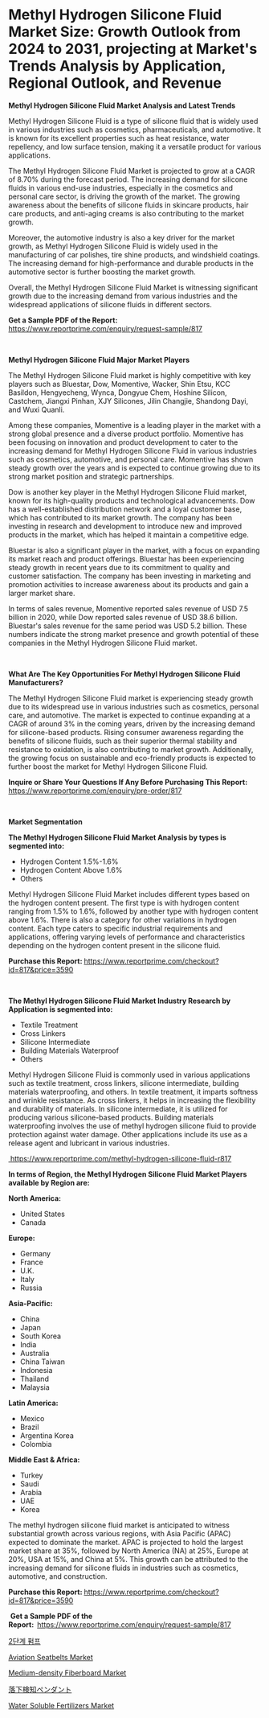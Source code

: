 <p><h1>Methyl Hydrogen Silicone Fluid Market Size: Growth Outlook from 2024 to 2031, projecting at Market's Trends Analysis by Application, Regional Outlook, and Revenue</h1></p><p><strong>Methyl Hydrogen Silicone Fluid Market Analysis and Latest Trends</strong></p>
<p><p>Methyl Hydrogen Silicone Fluid is a type of silicone fluid that is widely used in various industries such as cosmetics, pharmaceuticals, and automotive. It is known for its excellent properties such as heat resistance, water repellency, and low surface tension, making it a versatile product for various applications.</p><p>The Methyl Hydrogen Silicone Fluid Market is projected to grow at a CAGR of 8.70% during the forecast period. The increasing demand for silicone fluids in various end-use industries, especially in the cosmetics and personal care sector, is driving the growth of the market. The growing awareness about the benefits of silicone fluids in skincare products, hair care products, and anti-aging creams is also contributing to the market growth.</p><p>Moreover, the automotive industry is also a key driver for the market growth, as Methyl Hydrogen Silicone Fluid is widely used in the manufacturing of car polishes, tire shine products, and windshield coatings. The increasing demand for high-performance and durable products in the automotive sector is further boosting the market growth.</p><p>Overall, the Methyl Hydrogen Silicone Fluid Market is witnessing significant growth due to the increasing demand from various industries and the widespread applications of silicone fluids in different sectors.</p></p>
<p><strong>Get a Sample PDF of the Report:&nbsp;</strong> <a href="https://www.reportprime.com/enquiry/request-sample/817">https://www.reportprime.com/enquiry/request-sample/817</a></p>
<p>&nbsp;</p>
<p><strong>Methyl Hydrogen Silicone Fluid Major Market Players</strong></p>
<p><p>The Methyl Hydrogen Silicone Fluid market is highly competitive with key players such as Bluestar, Dow, Momentive, Wacker, Shin Etsu, KCC Basildon, Hengyecheng, Wynca, Dongyue Chem, Hoshine Silicon, Castchem, Jiangxi Pinhan, XJY Silicones, Jilin Changjie, Shandong Dayi, and Wuxi Quanli.</p><p>Among these companies, Momentive is a leading player in the market with a strong global presence and a diverse product portfolio. Momentive has been focusing on innovation and product development to cater to the increasing demand for Methyl Hydrogen Silicone Fluid in various industries such as cosmetics, automotive, and personal care. Momentive has shown steady growth over the years and is expected to continue growing due to its strong market position and strategic partnerships.</p><p>Dow is another key player in the Methyl Hydrogen Silicone Fluid market, known for its high-quality products and technological advancements. Dow has a well-established distribution network and a loyal customer base, which has contributed to its market growth. The company has been investing in research and development to introduce new and improved products in the market, which has helped it maintain a competitive edge.</p><p>Bluestar is also a significant player in the market, with a focus on expanding its market reach and product offerings. Bluestar has been experiencing steady growth in recent years due to its commitment to quality and customer satisfaction. The company has been investing in marketing and promotion activities to increase awareness about its products and gain a larger market share.</p><p>In terms of sales revenue, Momentive reported sales revenue of USD 7.5 billion in 2020, while Dow reported sales revenue of USD 38.6 billion. Bluestar's sales revenue for the same period was USD 5.2 billion. These numbers indicate the strong market presence and growth potential of these companies in the Methyl Hydrogen Silicone Fluid market.</p></p>
<p>&nbsp;</p>
<p><strong>What Are The Key Opportunities For Methyl Hydrogen Silicone Fluid Manufacturers?</strong></p>
<p><p>The Methyl Hydrogen Silicone Fluid market is experiencing steady growth due to its widespread use in various industries such as cosmetics, personal care, and automotive. The market is expected to continue expanding at a CAGR of around 3% in the coming years, driven by the increasing demand for silicone-based products. Rising consumer awareness regarding the benefits of silicone fluids, such as their superior thermal stability and resistance to oxidation, is also contributing to market growth. Additionally, the growing focus on sustainable and eco-friendly products is expected to further boost the market for Methyl Hydrogen Silicone Fluid.</p></p>
<p><strong>Inquire or Share Your Questions If Any Before Purchasing This Report:</strong> <a href="https://www.reportprime.com/enquiry/pre-order/817">https://www.reportprime.com/enquiry/pre-order/817</a></p>
<p>&nbsp;</p>
<p><strong>Market Segmentation</strong></p>
<p><strong>The Methyl Hydrogen Silicone Fluid Market Analysis by types is segmented into:</strong></p>
<p><ul><li>Hydrogen Content 1.5%-1.6%</li><li>Hydrogen Content Above 1.6%</li><li>Others</li></ul></p>
<p><p>Methyl Hydrogen Silicone Fluid Market includes different types based on the hydrogen content present. The first type is with hydrogen content ranging from 1.5% to 1.6%, followed by another type with hydrogen content above 1.6%. There is also a category for other variations in hydrogen content. Each type caters to specific industrial requirements and applications, offering varying levels of performance and characteristics depending on the hydrogen content present in the silicone fluid.</p></p>
<p><strong>Purchase this Report:&nbsp;</strong><a href="https://www.reportprime.com/checkout?id=817&price=3590">https://www.reportprime.com/checkout?id=817&price=3590</a></p>
<p>&nbsp;</p>
<p><strong>The Methyl Hydrogen Silicone Fluid Market Industry Research by Application is segmented into:</strong></p>
<p><ul><li>Textile Treatment</li><li>Cross Linkers</li><li>Silicone Intermediate</li><li>Building Materials Waterproof</li><li>Others</li></ul></p>
<p><p>Methyl Hydrogen Silicone Fluid is commonly used in various applications such as textile treatment, cross linkers, silicone intermediate, building materials waterproofing, and others. In textile treatment, it imparts softness and wrinkle resistance. As cross linkers, it helps in increasing the flexibility and durability of materials. In silicone intermediate, it is utilized for producing various silicone-based products. Building materials waterproofing involves the use of methyl hydrogen silicone fluid to provide protection against water damage. Other applications include its use as a release agent and lubricant in various industries.</p></p>
<p><a href="https://www.reportprime.com/methyl-hydrogen-silicone-fluid-r817">&nbsp;https://www.reportprime.com/methyl-hydrogen-silicone-fluid-r817</a></p>
<p><strong>In terms of Region, the Methyl Hydrogen Silicone Fluid Market Players available by Region are:</strong></p>
<p>
    <p> <strong> North America: </strong>
        <ul>
            <li>United States</li>
            <li>Canada</li>
        </ul>
        </p> 
    <p> <strong> Europe: </strong>
        <ul>
            <li>Germany</li>
            <li>France</li>
            <li>U.K.</li>
            <li>Italy</li>
            <li>Russia</li>
        </ul>
        </p> 
    <p> <strong> Asia-Pacific: </strong>
        <ul>
            <li>China</li>
            <li>Japan</li>
            <li>South Korea</li>
            <li>India</li>
            <li>Australia</li>
            <li>China Taiwan</li>
            <li>Indonesia</li>
            <li>Thailand</li>
            <li>Malaysia</li>
        </ul>
        </p> 
    <p> <strong> Latin America: </strong>
        <ul>
            <li>Mexico</li>
            <li>Brazil</li>
            <li>Argentina Korea</li>
            <li>Colombia</li>
        </ul>
        </p> 
    <p> <strong> Middle East & Africa: </strong>
        <ul>
            <li>Turkey</li>
            <li>Saudi</li>
            <li>Arabia</li>
            <li>UAE</li>
            <li>Korea</li>
        </ul>
    </p>
    </p>
<p><p>The methyl hydrogen silicone fluid market is anticipated to witness substantial growth across various regions, with Asia Pacific (APAC) expected to dominate the market. APAC is projected to hold the largest market share at 35%, followed by North America (NA) at 25%, Europe at 20%, USA at 15%, and China at 5%. This growth can be attributed to the increasing demand for silicone fluids in industries such as cosmetics, automotive, and construction.</p></p>
<p><strong>Purchase this Report: </strong><a href="https://www.reportprime.com/checkout?id=817&price=3590">https://www.reportprime.com/checkout?id=817&price=3590</a></p>
<p>&nbsp;<strong>Get a Sample PDF of the Report:&nbsp;&nbsp;</strong><a href="https://www.reportprime.com/enquiry/request-sample/817">https://www.reportprime.com/enquiry/request-sample/817</a></p>
<p><strong></strong></p>
<p><p><a href="https://github.com/EthaWolf/Market-Research-Report-List-1/blob/main/424843467840.md">2단계 펌프</a></p><p><a href="https://www.linkedin.com/pulse/aviation-seatbelts-market-share-evolution-growth-trends-nt3he">Aviation Seatbelts Market</a></p><p><a href="https://github.com/LitzyGulgowski2023/Market-Research-Report-List-1/blob/main/medium-density-fiberboard-market.md">Medium-density Fiberboard Market</a></p><p><a href="https://github.com/RaeJenkins1952/Market-Research-Report-List-1/blob/main/861891370215.md">落下検知ペンダント</a></p><p><a href="https://www.linkedin.com/pulse/water-soluble-fertilizers-market-size-reflecting-forecast-3wfle">Water Soluble Fertilizers Market</a></p></p>